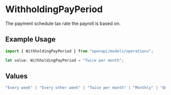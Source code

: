 # WithholdingPayPeriod

The payment schedule tax rate the payroll is based on.

## Example Usage

```typescript
import { WithholdingPayPeriod } from "openapi/models/operations";

let value: WithholdingPayPeriod = "Twice per month";
```

## Values

```typescript
"Every week" | "Every other week" | "Twice per month" | "Monthly" | "Quarterly" | "Semiannually" | "Annually"
```